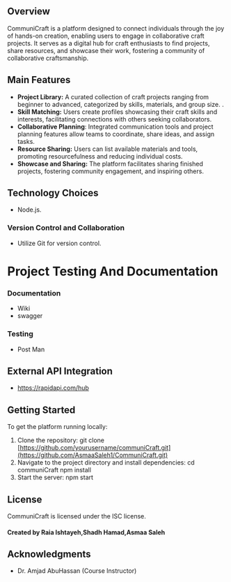 
## Overview

CommuniCraft is a platform designed to connect individuals through the joy of hands-on creation, enabling users to engage in collaborative craft projects. It serves as a digital hub for craft enthusiasts to find projects, share resources, and showcase their work, fostering a community of collaborative craftsmanship.
## Main Features

- **Project Library:** A curated collection of craft projects ranging from beginner to advanced, categorized by skills, materials, and group size. .
- **Skill Matching:** Users create profiles showcasing their craft skills and interests, facilitating connections with others seeking collaborators.
- **Collaborative Planning**: Integrated communication tools and project planning features allow teams to coordinate, share ideas, and assign tasks. 
- **Resource Sharing:** Users can list available materials and tools, promoting resourcefulness and reducing individual costs. 
- **Showcase and Sharing:** The platform facilitates sharing finished projects, fostering community engagement, and inspiring others. 

## Technology Choices
- Node.js.

### Version Control and Collaboration
- Utilize Git for version control.


# Project Testing And Documentation
### Documentation
-  Wiki
-  swagger
### Testing
- Post Man
## External API Integration
- <https://rapidapi.com/hub>

## Getting Started
To get the platform running locally:
1. Clone the repository: git clone [https://github.com/yourusername/communiCraft.git](https://github.com/AsmaaSaleh1/CommuniCraft.git)
2. Navigate to the project directory and install dependencies: cd communiCraft npm install
3. Start the server: npm start

## License

CommuniCraft is licensed under the ISC license. 
#### **Created by Raia Ishtayeh,Shadh Hamad,Asmaa Saleh**

## Acknowledgments

- Dr. Amjad AbuHassan (Course Instructor)
